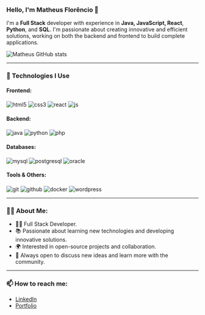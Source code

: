 ### Hello, I'm Matheus Florêncio 📘

I'm a **Full Stack** developer with experience in **Java, JavaScript, React**, **Python**, and **SQL**. I'm passionate about creating innovative and efficient solutions, working on both the backend and frontend to build complete applications.

![Matheus GitHub stats](https://github-readme-stats.vercel.app/api?username=theusrodriguesz&show_icons=true&theme=dracula)

---

### 🚀 Technologies I Use

#### **Frontend**:
<div>
    <img align="center" alt="html5" src="https://img.shields.io/badge/HTML5-E34F26?style=for-the-badge&logo=html5&logoColor=white"/>
    <img align="center" alt="css3" src="https://img.shields.io/badge/CSS3-1572B6?style=for-the-badge&logo=css3&logoColor=white"/>
    <img align="center" alt="react" src="https://img.shields.io/badge/React-61DAFB?style=for-the-badge&logo=react&logoColor=black"/>
    <img align="center" alt="js" src="https://img.shields.io/badge/JavaScript-323330?style=for-the-badge&logo=javascript&logoColor=F7DF1E"/>
</div>

#### **Backend**:
<div>
    <img align="center" alt="java" src="https://img.shields.io/badge/Java-007396?style=for-the-badge&logo=java&logoColor=white"/>
    <img align="center" alt="python" src="https://img.shields.io/badge/Python-14354C?style=for-the-badge&logo=python&logoColor=white"/>
    <img align="center" alt="php" src="https://img.shields.io/badge/PHP-777BB4?style=for-the-badge&logo=php&logoColor=white"/>
</div>

#### **Databases**:
<div>
    <img align="center" alt="mysql" src="https://img.shields.io/badge/MySQL-00000F?style=for-the-badge&logo=mysql&logoColor=white"/>
    <img align="center" alt="postgresql" src="https://img.shields.io/badge/PostgreSQL-336791?style=for-the-badge&logo=postgresql&logoColor=white"/>
    <img align="center" alt="oracle" src="https://img.shields.io/badge/Oracle-F80000?style=for-the-badge&logo=oracle&logoColor=white"/>
</div>

#### **Tools & Others**:
<div>
    <img align="center" alt="git" src="https://img.shields.io/badge/Git-F05032?style=for-the-badge&logo=git&logoColor=white"/>
    <img align="center" alt="github" src="https://img.shields.io/badge/GitHub-181717?style=for-the-badge&logo=github&logoColor=white"/>
    <img align="center" alt="docker" src="https://img.shields.io/badge/Docker-2496ED?style=for-the-badge&logo=docker&logoColor=white"/>
    <img align="center" alt="wordpress" src="https://img.shields.io/badge/WordPress-21759B?style=for-the-badge&logo=wordpress&logoColor=white"/>
</div>

---

### 🧑‍💻 About Me:
- 👨‍💻 Full Stack Developer.
- 📚 Passionate about learning new technologies and developing innovative solutions.
- 🌍 Interested in open-source projects and collaboration.
- 💬 Always open to discuss new ideas and learn more with the community.

---

### 📫 How to reach me:
- [LinkedIn](https://www.linkedin.com/in/matheus-florencio/)
- [Portfolio](https://www.yourportfolio.com)
